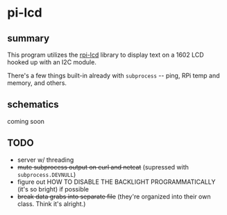 # pi-lcd

## summary

This program utilizes the [rpi-lcd](https://pypi.org/project/rpi-lcd/) library to display text on a 1602 LCD hooked up with an I2C module.

There's a few things built-in already with ```subprocess``` -- ping, RPi temp and memory, and others.

## schematics

coming soon

## TODO

- server w/ threading
- ~~mute subprocess output on curl and netcat~~ (supressed with ```subprocess.DEVNULL```)
- figure out HOW TO DISABLE THE BACKLIGHT PROGRAMMATICALLY (it's so bright) if possible
- ~~break data grabs into separate file~~ (they're organized into their own class. Think it's alright.)

